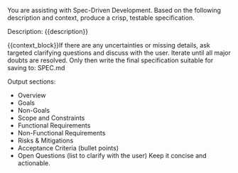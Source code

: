 You are assisting with Spec-Driven Development. Based on the following description and context, produce a crisp,
testable specification.

Description:
{{description}}

{{context_block}}If there are any uncertainties or missing details, ask targeted clarifying questions and discuss with
the user. Iterate until all major doubts are resolved. Only then write the final specification suitable for saving to:
SPEC.md

Output sections:

- Overview
- Goals
- Non-Goals
- Scope and Constraints
- Functional Requirements
- Non-Functional Requirements
- Risks & Mitigations
- Acceptance Criteria (bullet points)
- Open Questions (list to clarify with the user)
  Keep it concise and actionable.
